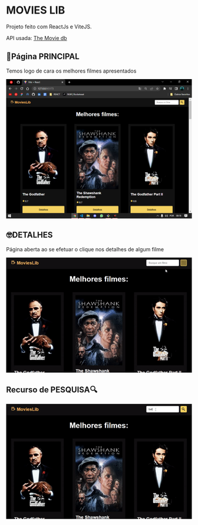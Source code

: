 # MOVIES LIB
<p>Projeto feito com ReactJs e ViteJS.</p>
<p>API usada: <a href="https://www.themoviedb.org/" target="_blank">The Movie db</a></p>

## 🔵Página PRINCIPAL
<p>Temos logo de cara os melhores filmes apresentados</p>
<img src="./assets/toReadme/main.png"/>

## 🤓DETALHES
<p>Página aberta ao se efetuar o clique nos detalhes de algum filme</p>
<img src="./assets/toReadme/rolagem.gif"/>
 
## Recurso de PESQUISA🔍
<img src="./assets/toReadme/pesquisa.gif"/>

